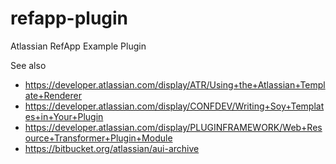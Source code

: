 refapp-plugin
=============

Atlassian RefApp Example Plugin

See also
- https://developer.atlassian.com/display/ATR/Using+the+Atlassian+Template+Renderer
- https://developer.atlassian.com/display/CONFDEV/Writing+Soy+Templates+in+Your+Plugin
- https://developer.atlassian.com/display/PLUGINFRAMEWORK/Web+Resource+Transformer+Plugin+Module
- https://bitbucket.org/atlassian/aui-archive